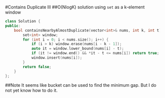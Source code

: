 #Contains Duplicate III
##O(NlogK) solution using `set` as a k-element window
```C++
class Solution {
public:
    bool containsNearbyAlmostDuplicate(vector<int>& nums, int k, int t) {
        set<int> window;
        for (int i = 0; i < nums.size(); i++) {
            if (i > k) window.erase(nums[i - k - 1]);
            auto it = window.lower_bound(nums[i] - t);
            if (it != window.end() && *it - t <= nums[i]) return true;
            window.insert(nums[i]);
        }
        return false;
    }
};
```
##Note
It seems like bucket can be used to find the minimum gap. But I do not yet know how to do it.